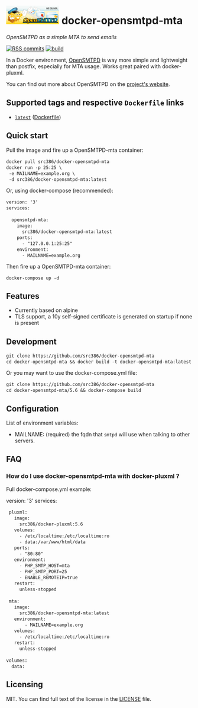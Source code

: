 # [![OpenSMTPD_logo][opensmtpd-logo]](https://opensmtpd.org/) docker-opensmtpd-mta

*OpenSMTPD as a simple MTA to send emails*

[![RSS commits][rss-commits]](https://github.com/src386/docker-opensmtpd-mta/commits/master.atom)
[![build](https://github.com/src386/docker-opensmtpd-mta/actions/workflows/build-image.yaml/badge.svg)](https://github.com/src386/docker-opensmtpd-mta/actions/workflows/build-image.yaml)

[opensmtpd-logo]: https://raw.githubusercontent.com/src386/docker-opensmtpd-mta/master/lib/images/opensmtpd-logo-small.png
[rss-commits]: https://img.shields.io/badge/RSS-commits-orange.svg

In a Docker environment, [OpenSMTPD][opensmtpd] is way more simple and lightweight than postfix, especially for MTA usage. Works great paired with docker-pluxml.

You can find out more about OpenSMTPD on the [project's website][opensmtpd].

[opensmtpd]: https://opensmtpd.org/

## Supported tags and respective `Dockerfile` links

- [`latest`][dockerfile-latest] ([Dockerfile][dockerfile-latest])

[dockerfile-latest]: https://github.com/src386/docker-opensmtpd-mta/blob/master/Dockerfile

## Quick start

Pull the image and fire up a OpenSMTPD-mta container:

    docker pull src386/docker-opensmtpd-mta
    docker run -p 25:25 \
     -e MAILNAME=example.org \
     -d src386/docker-opensmtpd-mta:latest

Or, using docker-compose (recommended):

    version: '3'
    services:

      opensmtpd-mta:
        image:
          src386/docker-opensmtpd-mta:latest
        ports:
          - "127.0.0.1:25:25"
        environment:
          - MAILNAME=example.org

Then fire up a OpenSMTPD-mta container:

    docker-compose up -d

Features
--------

- Currently based on alpine
- TLS support, a 10y self-signed certificate is generated on startup if none is present

Development
-----------

    git clone https://github.com/src386/docker-opensmtpd-mta
    cd docker-opensmtpd-mta && docker build -t docker-opensmtpd-mta:latest

Or you may want to use the docker-compose.yml file:

    git clone https://github.com/src386/docker-opensmtpd-mta
    cd docker-opensmtpd-mta/5.6 && docker-compose build

Configuration
-------------

List of environment variables:

- MAILNAME: (required) the fqdn that `smtpd` will use when talking to other servers.

## FAQ

### How do I use docker-opensmtpd-mta with docker-pluxml ?

Full docker-compose.yml example:

   version: '3'
   services:
   
     pluxml:
       image:
         src386/docker-pluxml:5.6
       volumes:
         - /etc/localtime:/etc/localtime:ro
         - data:/var/www/html/data
       ports:
         - "80:80"
       environment:
         - PHP_SMTP_HOST=mta
         - PHP_SMTP_PORT=25
         - ENABLE_REMOTEIP=true
       restart:
         unless-stopped
   
     mta:
       image:
         src386/docker-opensmtpd-mta:latest
       environment:
           - MAILNAME=example.org
       volumes:
         - /etc/localtime:/etc/localtime:ro
       restart:
         unless-stopped
   
    volumes:
      data:

## Licensing

MIT.
You can find full text of the license in the [LICENSE][license] file.

[license]: https://github.com/src386/docker-opensmtpd-mta/blob/master/LICENSE

